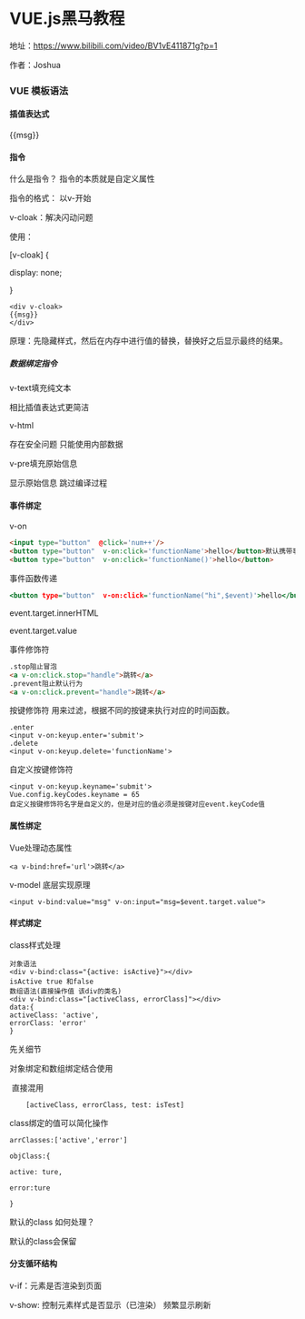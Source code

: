 # VUE.js黑马教程

地址：https://www.bilibili.com/video/BV1vE411871g?p=1

作者：Joshua

### VUE 模板语法

#### 插值表达式

<div>{{msg}}</div>

#### 指令

什么是指令？ 指令的本质就是自定义属性

指令的格式： 以v-开始

v-cloak：解决闪动问题

使用：

[v-cloak] {

display: none;

}
```ht
<div v-cloak>
{{msg}}
</div>
```

原理：先隐藏样式，然后在内存中进行值的替换，替换好之后显示最终的结果。

##### 数据绑定指令

v-text填充纯文本

相比插值表达式更简洁

v-html

存在安全问题 只能使用内部数据

v-pre填充原始信息

显示原始信息 跳过编译过程

#### 事件绑定

v-on 

```html
<input type="button"  @click='num++'/>
<button type="button"  v-on:click='functionName'>hello</button>默认携带事件对象
<button type="button"  v-on:click='functionName()'>hello</button>
```

事件函数传递

```htm
<button type="button"  v-on:click='functionName("hi",$event)'>hello</button>
```

event.target.innerHTML 

event.target.value

事件修饰符

```html
.stop阻止冒泡
<a v-on:click.stop="handle">跳转</a>
.prevent阻止默认行为
<a v-on:click.prevent="handle">跳转</a>
```

按键修饰符 用来过滤，根据不同的按键来执行对应的时间函数。

```
.enter
<input v-on:keyup.enter='submit'>
.delete
<input v-on:keyup.delete='functionName'>
```

自定义按键修饰符

```
<input v-on:keyup.keyname='submit'>
Vue.config.keyCodes.keyname = 65
自定义按键修饰符名字是自定义的，但是对应的值必须是按键对应event.keyCode值
```



#### 属性绑定

Vue处理动态属性

```
<a v-bind:href='url'>跳转</a>
```

v-model 底层实现原理

```
<input v-bind:value="msg" v-on:input="msg=$event.target.value">
```



#### 样式绑定

class样式处理

```
对象语法
<div v-bind:class="{active: isActive}"></div>
isActive true 和false
数组语法(直接操作值 该div的类名)
<div v-bind:class="[activeClass, errorClass]"></div>
data:{
activeClass: 'active',
errorClass: 'error'
}
```

先关细节

对象绑定和数组绑定结合使用

​	直接混用

```
	[activeClass, errorClass, test: isTest]
```

class绑定的值可以简化操作

```
arrClasses:['active','error']

objClass:{

active: ture,

error:ture

}
```

默认的class 如何处理？

默认的class会保留



#### 分支循环结构

v-if：元素是否渲染到页面

v-show: 控制元素样式是否显示（已渲染） 频繁显示刷新

